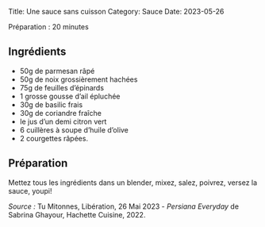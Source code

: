 Title: Une sauce sans cuisson
Category: Sauce
Date: 2023-05-26

Préparation : 20 minutes

## Ingrédients

* 50g de parmesan râpé
* 50g de noix grossièrement hachées
* 75g de feuilles d’épinards
* 1 grosse gousse d’ail épluchée
* 30g de basilic frais
* 30g de coriandre fraîche
* le jus d’un demi citron vert
* 6 cuillères à soupe d’huile d’olive
* 2 courgettes râpées.

## Préparation

Mettez tous les ingrédients dans un blender, mixez, salez, poivrez, versez la sauce, youpi!


*Source :* Tu Mitonnes, Libération, 26 Mai 2023 - *Persiana Everyday* de Sabrina Ghayour, Hachette Cuisine, 2022.
